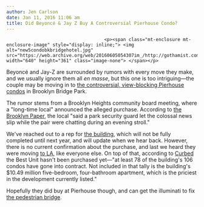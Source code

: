 ```yaml
---
author: Jen Carlson
date: Jan 11, 2016 11:06 am
title: Did Beyoncé & Jay Z Buy A Controversial Pierhouse Condo?
---
```


	
										<p><span class="mt-enclosure mt-enclosure-image" style="display: inline;"> <img alt="new5condobkbridgehotel.jpg" src="https://web.archive.org/web/20160605054307im_/http://gothamist.com/attachments/arts_jen/new5condobkbridgehotel.jpg" width="640" height="361" class="image-none"> </span></p>

<p>Beyonc&#xE9; and Jay-Z are surrounded by rumors with every move they make, and we usually ignore them all <em>en masse</em>, but this one is too intriguing&#x2014;the couple may be moving in to <a href="https://web.archive.org/web/20160605054307/http://gothamist.com/2015/01/28/brooklyn_bridge_park_condos.php">the controversial, view-blocking Pierhouse condos</a> in Brooklyn Bridge Park. </p>

<p>The rumor stems from a Brooklyn Heights community board meeting, where a &quot;long-time local&quot; announced the alleged purchase. According to <a href="https://web.archive.org/web/20160605054307/http://www.brooklynpaper.com/stories/39/3/dtg-beyonce-jay-z-bridge-park-2016-01-15-bk.html">the Brooklyn Paper</a>, the local &quot;said a park security guard let the colossal news slip while the pair were chatting during an evening stroll.&quot;</p>

<p>We&apos;ve reached out to a rep for <a href="https://web.archive.org/web/20160605054307/http://gothamist.com/tags/pierhouse">the building</a>, which will not be fully completed until next year, and will update when we hear back. However, there is no current confirmation about the purchase, and last we heard they were moving <a href="https://web.archive.org/web/20160605054307/http://laist.com/2015/02/24/jay_and_bey_pay_150kmonth_to_rent_t.php">to LA</a>, like everyone else. On top of that, according to <a href="https://web.archive.org/web/20160605054307/http://ny.curbed.com/archives/2016/01/11/beyonce_jayz_may_have_picked_up_a_brooklyn_heights_condo.php">Curbed</a> the Best Unit hasn&apos;t been purchased yet&#x2014;&quot;at least 78 of the building&apos;s 106 condos have gone into contract. Not included in that tally is the building&apos;s $10.49 million five-bedroom, four-bathroom apartment, which is the priciest in the development currently listed.&quot; </p>

<p>Hopefully they did buy at Pierhouse though, and can get the illuminati to fix <a href="https://web.archive.org/web/20160605054307/http://gothamist.com/2015/06/12/when_is_squibb_bridge_opening.php">the pedestrian bridge</a>.</p>					
										
									
				